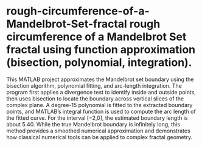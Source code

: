 # rough-circumference-of-a-Mandelbrot-Set-fractal rough circumference of a Mandelbrot Set fractal using function approximation (bisection, polynomial, integration). 
This MATLAB project approximates the Mandelbrot set boundary using the bisection algorithm, polynomial fitting, and arc-length integration. The program first applies a divergence test to identify inside and outside points, then uses bisection to locate the boundary across vertical slices of the complex plane. A degree-15 polynomial is fitted to the extracted boundary points, and MATLAB’s integral function is used to compute the arc length of the fitted curve. For the interval [−2,0], the estimated boundary length is about 5.40. While the true Mandelbrot boundary is infinitely long, this method provides a smoothed numerical approximation and demonstrates how classical numerical tools can be applied to complex fractal geometry.
